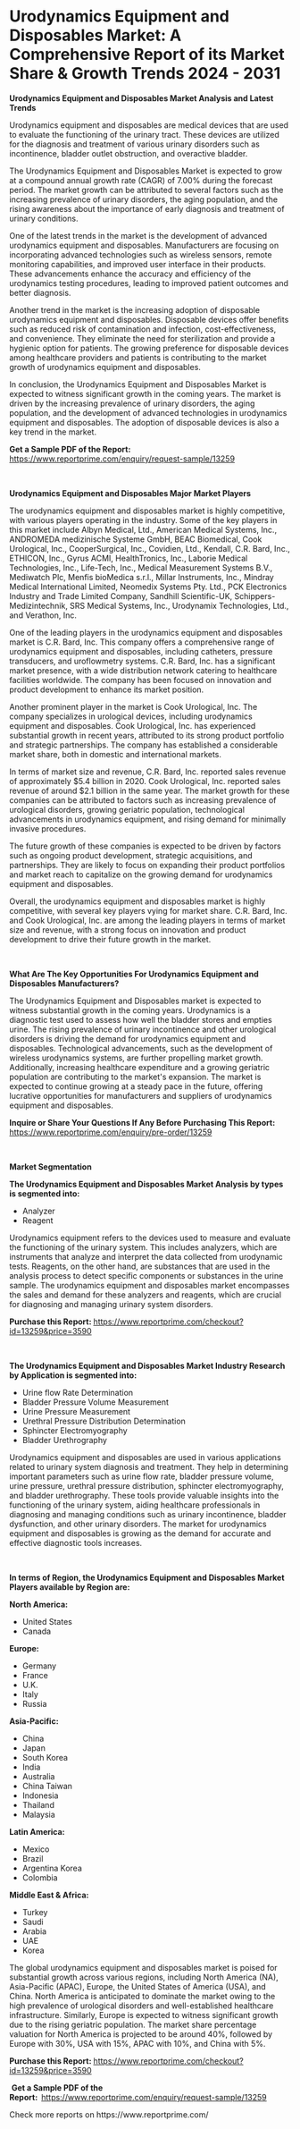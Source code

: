 <p><h1>Urodynamics Equipment and Disposables Market: A Comprehensive Report of its Market Share & Growth Trends 2024 - 2031</h1></p><p><strong>Urodynamics Equipment and Disposables Market Analysis and Latest Trends</strong></p>
<p><p>Urodynamics equipment and disposables are medical devices that are used to evaluate the functioning of the urinary tract. These devices are utilized for the diagnosis and treatment of various urinary disorders such as incontinence, bladder outlet obstruction, and overactive bladder.</p><p>The Urodynamics Equipment and Disposables Market is expected to grow at a compound annual growth rate (CAGR) of 7.00% during the forecast period. The market growth can be attributed to several factors such as the increasing prevalence of urinary disorders, the aging population, and the rising awareness about the importance of early diagnosis and treatment of urinary conditions.</p><p>One of the latest trends in the market is the development of advanced urodynamics equipment and disposables. Manufacturers are focusing on incorporating advanced technologies such as wireless sensors, remote monitoring capabilities, and improved user interface in their products. These advancements enhance the accuracy and efficiency of the urodynamics testing procedures, leading to improved patient outcomes and better diagnosis.</p><p>Another trend in the market is the increasing adoption of disposable urodynamics equipment and disposables. Disposable devices offer benefits such as reduced risk of contamination and infection, cost-effectiveness, and convenience. They eliminate the need for sterilization and provide a hygienic option for patients. The growing preference for disposable devices among healthcare providers and patients is contributing to the market growth of urodynamics equipment and disposables.</p><p>In conclusion, the Urodynamics Equipment and Disposables Market is expected to witness significant growth in the coming years. The market is driven by the increasing prevalence of urinary disorders, the aging population, and the development of advanced technologies in urodynamics equipment and disposables. The adoption of disposable devices is also a key trend in the market.</p></p>
<p><strong>Get a Sample PDF of the Report:&nbsp;</strong> <a href="https://www.reportprime.com/enquiry/request-sample/13259">https://www.reportprime.com/enquiry/request-sample/13259</a></p>
<p>&nbsp;</p>
<p><strong>Urodynamics Equipment and Disposables Major Market Players</strong></p>
<p><p>The urodynamics equipment and disposables market is highly competitive, with various players operating in the industry. Some of the key players in this market include Albyn Medical, Ltd., American Medical Systems, Inc., ANDROMEDA medizinische Systeme GmbH, BEAC Biomedical, Cook Urological, Inc., CooperSurgical, Inc., Covidien, Ltd., Kendall, C.R. Bard, Inc., ETHICON, Inc., Gyrus ACMI, HealthTronics, Inc., Laborie Medical Technologies, Inc., Life-Tech, Inc., Medical Measurement Systems B.V., Mediwatch Plc, Menfis bioMedica s.r.l., Millar Instruments, Inc., Mindray Medical International Limited, Neomedix Systems Pty. Ltd., PCK Electronics Industry and Trade Limited Company, Sandhill Scientific-UK, Schippers-Medizintechnik, SRS Medical Systems, Inc., Urodynamix Technologies, Ltd., and Verathon, Inc.</p><p>One of the leading players in the urodynamics equipment and disposables market is C.R. Bard, Inc. This company offers a comprehensive range of urodynamics equipment and disposables, including catheters, pressure transducers, and uroflowmetry systems. C.R. Bard, Inc. has a significant market presence, with a wide distribution network catering to healthcare facilities worldwide. The company has been focused on innovation and product development to enhance its market position.</p><p>Another prominent player in the market is Cook Urological, Inc. The company specializes in urological devices, including urodynamics equipment and disposables. Cook Urological, Inc. has experienced substantial growth in recent years, attributed to its strong product portfolio and strategic partnerships. The company has established a considerable market share, both in domestic and international markets.</p><p>In terms of market size and revenue, C.R. Bard, Inc. reported sales revenue of approximately $5.4 billion in 2020. Cook Urological, Inc. reported sales revenue of around $2.1 billion in the same year. The market growth for these companies can be attributed to factors such as increasing prevalence of urological disorders, growing geriatric population, technological advancements in urodynamics equipment, and rising demand for minimally invasive procedures.</p><p>The future growth of these companies is expected to be driven by factors such as ongoing product development, strategic acquisitions, and partnerships. They are likely to focus on expanding their product portfolios and market reach to capitalize on the growing demand for urodynamics equipment and disposables.</p><p>Overall, the urodynamics equipment and disposables market is highly competitive, with several key players vying for market share. C.R. Bard, Inc. and Cook Urological, Inc. are among the leading players in terms of market size and revenue, with a strong focus on innovation and product development to drive their future growth in the market.</p></p>
<p>&nbsp;</p>
<p><strong>What Are The Key Opportunities For Urodynamics Equipment and Disposables Manufacturers?</strong></p>
<p><p>The Urodynamics Equipment and Disposables market is expected to witness substantial growth in the coming years. Urodynamics is a diagnostic test used to assess how well the bladder stores and empties urine. The rising prevalence of urinary incontinence and other urological disorders is driving the demand for urodynamics equipment and disposables. Technological advancements, such as the development of wireless urodynamics systems, are further propelling market growth. Additionally, increasing healthcare expenditure and a growing geriatric population are contributing to the market's expansion. The market is expected to continue growing at a steady pace in the future, offering lucrative opportunities for manufacturers and suppliers of urodynamics equipment and disposables.</p></p>
<p><strong>Inquire or Share Your Questions If Any Before Purchasing This Report:</strong> <a href="https://www.reportprime.com/enquiry/pre-order/13259">https://www.reportprime.com/enquiry/pre-order/13259</a></p>
<p>&nbsp;</p>
<p><strong>Market Segmentation</strong></p>
<p><strong>The Urodynamics Equipment and Disposables Market Analysis by types is segmented into:</strong></p>
<p><ul><li>Analyzer</li><li>Reagent</li></ul></p>
<p><p>Urodynamics equipment refers to the devices used to measure and evaluate the functioning of the urinary system. This includes analyzers, which are instruments that analyze and interpret the data collected from urodynamic tests. Reagents, on the other hand, are substances that are used in the analysis process to detect specific components or substances in the urine sample. The urodynamics equipment and disposables market encompasses the sales and demand for these analyzers and reagents, which are crucial for diagnosing and managing urinary system disorders.</p></p>
<p><strong>Purchase this Report:&nbsp;</strong><a href="https://www.reportprime.com/checkout?id=13259&price=3590">https://www.reportprime.com/checkout?id=13259&price=3590</a></p>
<p>&nbsp;</p>
<p><strong>The Urodynamics Equipment and Disposables Market Industry Research by Application is segmented into:</strong></p>
<p><ul><li>Urine flow Rate Determination</li><li>Bladder Pressure Volume Measurement</li><li>Urine Pressure Measurement</li><li>Urethral Pressure Distribution Determination</li><li>Sphincter Electromyography</li><li>Bladder Urethrography</li></ul></p>
<p><p>Urodynamics equipment and disposables are used in various applications related to urinary system diagnosis and treatment. They help in determining important parameters such as urine flow rate, bladder pressure volume, urine pressure, urethral pressure distribution, sphincter electromyography, and bladder urethrography. These tools provide valuable insights into the functioning of the urinary system, aiding healthcare professionals in diagnosing and managing conditions such as urinary incontinence, bladder dysfunction, and other urinary disorders. The market for urodynamics equipment and disposables is growing as the demand for accurate and effective diagnostic tools increases.</p></p>
<p>&nbsp;</p>
<p><strong>In terms of Region, the Urodynamics Equipment and Disposables Market Players available by Region are:</strong></p>
<p>
    <p> <strong> North America: </strong>
        <ul>
            <li>United States</li>
            <li>Canada</li>
        </ul>
        </p> 
    <p> <strong> Europe: </strong>
        <ul>
            <li>Germany</li>
            <li>France</li>
            <li>U.K.</li>
            <li>Italy</li>
            <li>Russia</li>
        </ul>
        </p> 
    <p> <strong> Asia-Pacific: </strong>
        <ul>
            <li>China</li>
            <li>Japan</li>
            <li>South Korea</li>
            <li>India</li>
            <li>Australia</li>
            <li>China Taiwan</li>
            <li>Indonesia</li>
            <li>Thailand</li>
            <li>Malaysia</li>
        </ul>
        </p> 
    <p> <strong> Latin America: </strong>
        <ul>
            <li>Mexico</li>
            <li>Brazil</li>
            <li>Argentina Korea</li>
            <li>Colombia</li>
        </ul>
        </p> 
    <p> <strong> Middle East & Africa: </strong>
        <ul>
            <li>Turkey</li>
            <li>Saudi</li>
            <li>Arabia</li>
            <li>UAE</li>
            <li>Korea</li>
        </ul>
    </p>
    </p>
<p><p>The global urodynamics equipment and disposables market is poised for substantial growth across various regions, including North America (NA), Asia-Pacific (APAC), Europe, the United States of America (USA), and China. North America is anticipated to dominate the market owing to the high prevalence of urological disorders and well-established healthcare infrastructure. Similarly, Europe is expected to witness significant growth due to the rising geriatric population. The market share percentage valuation for North America is projected to be around 40%, followed by Europe with 30%, USA with 15%, APAC with 10%, and China with 5%.</p></p>
<p><strong>Purchase this Report: </strong><a href="https://www.reportprime.com/checkout?id=13259&price=3590">https://www.reportprime.com/checkout?id=13259&price=3590</a></p>
<p>&nbsp;<strong>Get a Sample PDF of the Report:&nbsp;&nbsp;</strong><a href="https://www.reportprime.com/enquiry/request-sample/13259">https://www.reportprime.com/enquiry/request-sample/13259</a></p>
<p><strong></strong></p>
<p>Check more reports on https://www.reportprime.com/</p>
